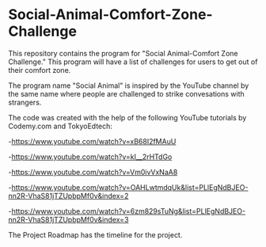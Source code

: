 # Social-Animal-Comfort-Zone-Challenge
This repository contains the program for "Social Animal-Comfort Zone Challenge."
This program will have a list of challenges for users to get out of their comfort zone. 

The program name "Social Animal" is inspired by the YouTube channel by the same name where people are challenged to strike convesations with strangers. 

The code was created with the help of the following YouTube tutorials by Codemy.com and TokyoEdtech:

-https://www.youtube.com/watch?v=xB68I2fMAuU

-https://www.youtube.com/watch?v=kI__2rHTdGo

-https://www.youtube.com/watch?v=Vm0ivVxNaA8

-https://www.youtube.com/watch?v=OAHLwtmdqUk&list=PLlEgNdBJEO-nn2R-VhaS81jTZUpbpMf0v&index=2

-https://www.youtube.com/watch?v=6zm829sTuNg&list=PLlEgNdBJEO-nn2R-VhaS81jTZUpbpMf0v&index=3

The Project Roadmap has the timeline for the project. 